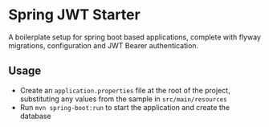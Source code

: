 # Spring JWT Starter

A boilerplate setup for spring boot based applications, complete with flyway migrations, configuration and JWT Bearer authentication.

## Usage
- Create an `application.properties` file at the root of the project, substituting any values from the sample in `src/main/resources`
- Run `mvn spring-boot:run` to start the application and create the database